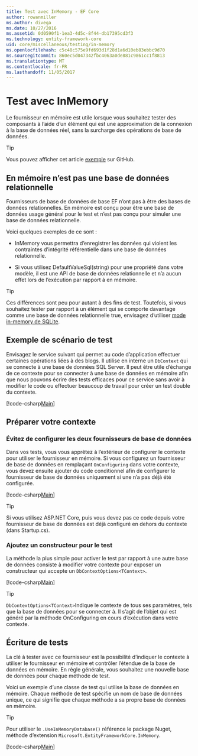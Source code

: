 ```yaml
---
title: Test avec InMemory - EF Core
author: rowanmiller
ms.author: divega
ms.date: 10/27/2016
ms.assetid: 0d0590f1-1ea3-4d5c-8f44-db17395cd3f3
ms.technology: entity-framework-core
uid: core/miscellaneous/testing/in-memory
ms.openlocfilehash: c5c48c575e9fd693d1f28d1a6d10eb83ebbc9d70
ms.sourcegitcommit: 860ec5d047342fbc4063a0de881c9861cc1f8813
ms.translationtype: MT
ms.contentlocale: fr-FR
ms.lasthandoff: 11/05/2017
---
```

# <a name="testing-with-inmemory"></a>Test avec InMemory

Le fournisseur en mémoire est utile lorsque vous souhaitez tester des composants à l’aide d’un élément qui est une approximation de la connexion à la base de données réel, sans la surcharge des opérations de base de données.

> [!TIP]  
> Vous pouvez afficher cet article [exemple](https://github.com/aspnet/EntityFramework.Docs/tree/master/samples/core/Miscellaneous/Testing) sur GitHub.

## <a name="inmemory-is-not-a-relational-database"></a>En mémoire n’est pas une base de données relationnelle

Fournisseurs de base de données de base EF n’ont pas à être des bases de données relationnelles. En mémoire est conçu pour être une base de données usage général pour le test et n’est pas conçu pour simuler une base de données relationnelle.

Voici quelques exemples de ce sont :
* InMemory vous permettra d’enregistrer les données qui violent les contraintes d’intégrité référentielle dans une base de données relationnelle.

* Si vous utilisez DefaultValueSql(string) pour une propriété dans votre modèle, il est une API de base de données relationnelle et n’a aucun effet lors de l’exécution par rapport à en mémoire.

> [!TIP]  
> Ces différences sont peu pour autant à des fins de test. Toutefois, si vous souhaitez tester par rapport à un élément qui se comporte davantage comme une base de données relationnelle true, envisagez d’utiliser [mode in-memory de SQLite](sqlite.md).

## <a name="example-testing-scenario"></a>Exemple de scénario de test

Envisagez le service suivant qui permet au code d’application effectuer certaines opérations liées à des blogs. Il utilise en interne un `DbContext` qui se connecte à une base de données SQL Server. Il peut être utile d’échange de ce contexte pour se connecter à une base de données en mémoire afin que nous pouvons écrire des tests efficaces pour ce service sans avoir à modifier le code ou effectuer beaucoup de travail pour créer un test double du contexte.

[!code-csharp[Main](../../../../samples/core/Miscellaneous/Testing/BusinessLogic/BlogService.cs)]

## <a name="get-your-context-ready"></a>Préparer votre contexte

### <a name="avoid-configuring-two-database-providers"></a>Évitez de configurer les deux fournisseurs de base de données

Dans vos tests, vous vous apprêtez à l’extérieur de configurer le contexte pour utiliser le fournisseur en mémoire. Si vous configurez un fournisseur de base de données en remplaçant `OnConfiguring` dans votre contexte, vous devez ensuite ajouter du code conditionnel afin de configurer le fournisseur de base de données uniquement si une n’a pas déjà été configurée.

[!code-csharp[Main](../../../../samples/core/Miscellaneous/Testing/BusinessLogic/BloggingContext.cs#OnConfiguring)]

> [!TIP]  
> Si vous utilisez ASP.NET Core, puis vous devez pas ce code depuis votre fournisseur de base de données est déjà configuré en dehors du contexte (dans Startup.cs).

### <a name="add-a-constructor-for-testing"></a>Ajoutez un constructeur pour le test

La méthode la plus simple pour activer le test par rapport à une autre base de données consiste à modifier votre contexte pour exposer un constructeur qui accepte un `DbContextOptions<TContext>`.

[!code-csharp[Main](../../../../samples/core/Miscellaneous/Testing/BusinessLogic/BloggingContext.cs#Constructors)]

> [!TIP]  
> `DbContextOptions<TContext>`Indique le contexte de tous ses paramètres, tels que la base de données pour se connecter à. Il s’agit de l’objet qui est généré par la méthode OnConfiguring en cours d’exécution dans votre contexte.

## <a name="writing-tests"></a>Écriture de tests

La clé à tester avec ce fournisseur est la possibilité d’indiquer le contexte à utiliser le fournisseur en mémoire et contrôler l’étendue de la base de données en mémoire. En règle générale, vous souhaitez une nouvelle base de données pour chaque méthode de test.

Voici un exemple d’une classe de test qui utilise la base de données en mémoire. Chaque méthode de test spécifie un nom de base de données unique, ce qui signifie que chaque méthode a sa propre base de données en mémoire.

>[!TIP]
> Pour utiliser le `.UseInMemoryDatabase()` référence le package Nuget, méthode d’extension `Microsoft.EntityFrameworkCore.InMemory`.

[!code-csharp[Main](../../../../samples/core/Miscellaneous/Testing/TestProject/InMemory/BlogServiceTests.cs)]
